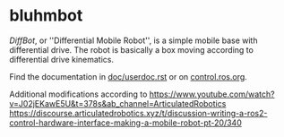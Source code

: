 # bluhmbot

   *DiffBot*, or ''Differential Mobile Robot'', is a simple mobile base with differential drive.
   The robot is basically a box moving according to differential drive kinematics.

Find the documentation in [doc/userdoc.rst](doc/userdoc.rst) or on [control.ros.org](https://control.ros.org/master/doc/ros2_control_demos/example_2/doc/userdoc.html).




Additional modifications according to 
https://www.youtube.com/watch?v=J02jEKawE5U&t=378s&ab_channel=ArticulatedRobotics
https://discourse.articulatedrobotics.xyz/t/discussion-writing-a-ros2-control-hardware-interface-making-a-mobile-robot-pt-20/340
